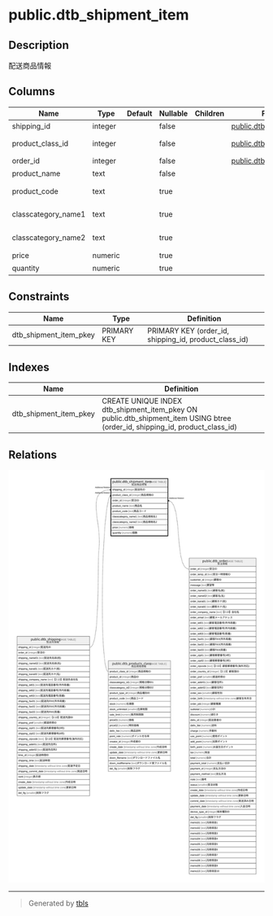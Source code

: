 # public.dtb_shipment_item

## Description

配送商品情報

## Columns

| Name | Type | Default | Nullable | Children | Parents | Comment |
| ---- | ---- | ------- | -------- | -------- | ------- | ------- |
| shipping_id | integer |  | false |  | [public.dtb_shipping](public.dtb_shipping.md) | 配送先ID |
| product_class_id | integer |  | false |  | [public.dtb_products_class](public.dtb_products_class.md) | 商品規格ID |
| order_id | integer |  | false |  | [public.dtb_order](public.dtb_order.md) | 受注ID |
| product_name | text |  | false |  |  | 商品名 |
| product_code | text |  | true |  |  | 商品コード |
| classcategory_name1 | text |  | true |  |  | 商品規格名1 |
| classcategory_name2 | text |  | true |  |  | 商品規格名2 |
| price | numeric |  | true |  |  | 価格 |
| quantity | numeric |  | true |  |  | 個数 |

## Constraints

| Name | Type | Definition |
| ---- | ---- | ---------- |
| dtb_shipment_item_pkey | PRIMARY KEY | PRIMARY KEY (order_id, shipping_id, product_class_id) |

## Indexes

| Name | Definition |
| ---- | ---------- |
| dtb_shipment_item_pkey | CREATE UNIQUE INDEX dtb_shipment_item_pkey ON public.dtb_shipment_item USING btree (order_id, shipping_id, product_class_id) |

## Relations

![er](public.dtb_shipment_item.svg)

---

> Generated by [tbls](https://github.com/k1LoW/tbls)

